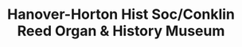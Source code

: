 ---
layout: repo
title: "Hanover-Horton Hist Soc/Conklin Reed Organ & History Museum"
id: 4024
permalink: repos/4024/
---